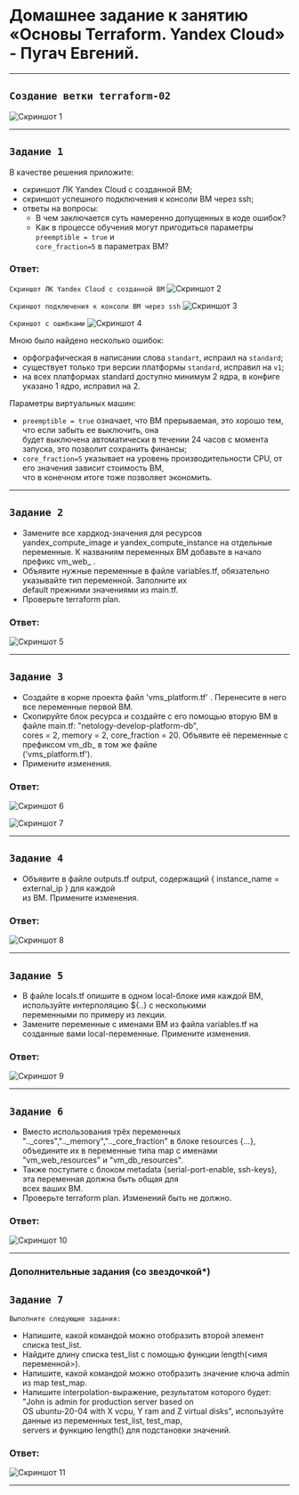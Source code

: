 # Домашнее задание к занятию «Основы Terraform. Yandex Cloud» - Пугач Евгений.


---

## `Создание ветки terraform-02`

![Скриншот 1](https://github.com/PugachEV72/ter-hw-01/blob/terraform-02/img/2023-09-10_13-07-20.png)

---

## `Задание 1`

В качестве решения приложите:

- скриншот ЛК Yandex Cloud с созданной ВМ;
- скриншот успешного подключения к консоли ВМ через ssh;
- ответы на вопросы:
  - В чем заключается суть намеренно допущенных в коде ошибок? 
  - Как в процессе обучения могут пригодиться параметры `preemptible = true` и  
 `core_fraction=5` в параметрах ВМ?

### Ответ:

`Скриншот ЛК Yandex Cloud с созданной ВМ`
![Скриншот 2](https://github.com/PugachEV72/ter-hw-01/blob/terraform-02/img/2023-09-05_17-05-41.png)

`Скриншот подключения к консоли ВМ через ssh`
![Скриншот 3](https://github.com/PugachEV72/ter-hw-01/blob/terraform-02/img/2023-09-05_17-20-52.png)

`Скриншот с ошибками`
![Скриншот 4](https://github.com/PugachEV72/ter-hw-01/blob/terraform-02/img/2023-09-10_14-31-07.png)

Мною было найдено несколько ошибок:
- орфографическая в написании слова `standart`, испраил на `standard`;
- существует только три версии платформы `standard`, исправил на `v1`;
- на всех платформах standard доступно минимум 2 ядра, в конфиге указано 1 ядро, исправил на 2.

Параметры виртуальных машин:
- `preemptible = true` означает, что ВМ прерываемая, это хорошо тем, что если забыть ее выключить, она  
 будет выключена автоматически в течении 24 часов с момента запуска, это позволит сохранить финансы;
- `core_fraction=5` указывает на уровень производительности CPU, от его значения зависит стоимость ВМ,  
 что в конечном итоге тоже позволяет экономить. 

---

## `Задание 2`

- Замените все хардкод-значения для ресурсов yandex_compute_image и yandex_compute_instance на отдельные  
 переменные. К названиям переменных ВМ добавьте в начало префикс vm_web_ .
- Объявите нужные переменные в файле variables.tf, обязательно указывайте тип переменной. Заполните их  
 default прежними значениями из main.tf.
- Проверьте terraform plan.

### Ответ:

![Скриншот 5](https://github.com/PugachEV72/ter-hw-01/blob/terraform-02/img/2023-09-10_16-07-59.png)

---

## `Задание 3`

- Создайте в корне проекта файл 'vms_platform.tf' . Перенесите в него все переменные первой ВМ.
- Скопируйте блок ресурса и создайте с его помощью вторую ВМ в файле main.tf: "netology-develop-platform-db",  
 cores = 2, memory = 2, core_fraction = 20. Объявите её переменные с префиксом vm_db_ в том же файле  
 ('vms_platform.tf').
- Примените изменения.

### Ответ:

![Скриншот 6](https://github.com/PugachEV72/ter-hw-01/blob/terraform-02/img/2023-09-10_16-23-03.png)

![Скриншот 7](https://github.com/PugachEV72/ter-hw-01/blob/terraform-02/img/2023-09-09_18-34-55.png)

---

## `Задание 4`

- Объявите в файле outputs.tf output, содержащий { instance_name = external_ip } для каждой  
 из ВМ. Примените изменения.

### Ответ:

![Скриншот 8](https://github.com/PugachEV72/ter-hw-01/blob/terraform-02/img/2023-09-10_16-32-18.png)

---

## `Задание 5`

- В файле locals.tf опишите в одном local-блоке имя каждой ВМ, используйте интерполяцию ${..} с несколькими  
 переменными по примеру из лекции.
- Замените переменные с именами ВМ из файла variables.tf на созданные вами local-переменные. Примените изменения.

### Ответ:

![Скриншот 9](https://github.com/PugachEV72/ter-hw-01/blob/terraform-02/img/2023-09-09_21-26-23.png)

---

## `Задание 6`

- Вместо использования трёх переменных ".._cores",".._memory",".._core_fraction" в блоке resources {...},  
 объедините их в переменные типа map с именами "vm_web_resources" и "vm_db_resources". 
- Также поступите с блоком metadata {serial-port-enable, ssh-keys}, эта переменная должна быть общая для  
 всех ваших ВМ.
- Проверьте terraform plan. Изменений быть не должно.

### Ответ:

![Скриншот 10](https://github.com/PugachEV72/ter-hw-01/blob/terraform-02/img/2023-09-10_16-44-37.png)

---

### Дополнительные задания (со звездочкой*)

## `Задание 7`

`Выполните следующие задания:`
- Напишите, какой командой можно отобразить второй элемент списка test_list.
- Найдите длину списка test_list с помощью функции length(<имя переменной>).
- Напишите, какой командой можно отобразить значение ключа admin из map test_map.
- Напишите interpolation-выражение, результатом которого будет: "John is admin for production server based on  
 OS ubuntu-20-04 with X vcpu, Y ram and Z virtual disks", используйте данные из переменных test_list, test_map,  
 servers и функцию length() для подстановки значений.

### Ответ:

![Скриншот 11](https://github.com/PugachEV72/ter-hw-01/blob/terraform-02/img/2023-09-10_00-14-31.png)

---

